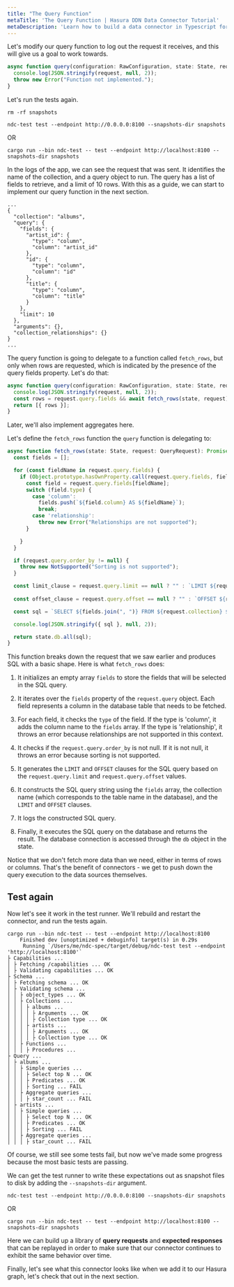 ```yaml
---
title: "The Query Function"
metaTitle: 'The Query Function | Hasura DDN Data Connector Tutorial'
metaDescription: 'Learn how to build a data connector in Typescript for Hasura DDN'
---
```


Let's modify our query function to log out the request it receives, and this will give us a goal to work towards.

```typescript
async function query(configuration: RawConfiguration, state: State, request: QueryRequest): Promise<QueryResponse> {
  console.log(JSON.stringify(request, null, 2));
  throw new Error("Function not implemented.");
}
```

Let's run the tests again.

```shell
rm -rf snapshots
```

```shell
ndc-test test --endpoint http://0.0.0.0:8100 --snapshots-dir snapshots
```

OR
```shell
cargo run --bin ndc-test -- test --endpoint http://localhost:8100 --snapshots-dir snapshots
```

In the logs of the app, we can see the request
that was sent. It identifies the name of the collection, and a query object to run. The query has a list of fields
to retrieve, and a limit of 10 rows. With this as a guide, we can start to implement our query function in the next
section.

```text
...
{
  "collection": "albums",
  "query": {
    "fields": {
      "artist_id": {
        "type": "column",
        "column": "artist_id"
      },
      "id": {
        "type": "column",
        "column": "id"
      },
      "title": {
        "type": "column",
        "column": "title"
      }
    },
    "limit": 10
  },
  "arguments": {},
  "collection_relationships": {}
}
...
```

The query function is going to delegate to a function called `fetch_rows`, but only when rows are requested, which is
indicated by the presence of the query fields property. Let's do that:

```typescript
async function query(configuration: RawConfiguration, state: State, request: QueryRequest): Promise<QueryResponse> {
  console.log(JSON.stringify(request, null, 2));
  const rows = request.query.fields && await fetch_rows(state, request);
  return [{ rows }];
}
```

Later, we'll also implement aggregates here.

Let's define the `fetch_rows` function the `query` function is delegating to:

```typescript
async function fetch_rows(state: State, request: QueryRequest): Promise<{ [k: string]: RowFieldValue }[]> {
  const fields = [];

  for (const fieldName in request.query.fields) {
    if (Object.prototype.hasOwnProperty.call(request.query.fields, fieldName)) {
      const field = request.query.fields[fieldName];
      switch (field.type) {
        case 'column':
          fields.push(`${field.column} AS ${fieldName}`);
          break;
        case 'relationship':
          throw new Error("Relationships are not supported");
      }

    }
  }

  if (request.query.order_by != null) {
    throw new NotSupported("Sorting is not supported");
  }

  const limit_clause = request.query.limit == null ? "" : `LIMIT ${request.query.limit}`;
  
  const offset_clause = request.query.offset == null ? "" : `OFFSET ${request.query.offset}`;

  const sql = `SELECT ${fields.join(", ")} FROM ${request.collection} ${limit_clause} ${offset_clause}`;

  console.log(JSON.stringify({ sql }, null, 2));

  return state.db.all(sql);
}
```
This function breaks down the request that we saw earlier and produces SQL with a basic shape. Here is what `fetch_rows` 
does: 

1. It initializes an empty array `fields` to store the fields that will be selected in the SQL query.

2. It iterates over the `fields` property of the `request.query` object. Each field represents a column in the database 
table that needs to be fetched.

3. For each field, it checks the `type` of the field. If the type is 'column', it adds the column name to the `fields` 
array. If the type is 'relationship', it throws an error because relationships are not supported in this context.

4. It checks if the `request.query.order_by` is not null. If it is not null, it throws an error because sorting is 
not supported.

5. It generates the `LIMIT` and `OFFSET` clauses for the SQL query based on the `request.query.limit` and 
`request.query.offset` values.

6. It constructs the SQL query string using the `fields` array, the collection name (which corresponds to the table 
name in the database), and the `LIMIT` and `OFFSET` clauses.

7. It logs the constructed SQL query.

8. Finally, it executes the SQL query on the database and returns the result. The database connection is accessed 
through the `db` object in the state.

Notice that we don't fetch more data than we need, either in terms of rows or columns. That's the benefit of 
connectors - we get to push down the query execution to the data sources themselves.


## Test again

Now let's see it work in the test runner. We'll rebuild and restart the connector, and run the tests again.

```text
cargo run --bin ndc-test -- test --endpoint http://localhost:8100
    Finished dev [unoptimized + debuginfo] target(s) in 0.29s
     Running `/Users/me/ndc-spec/target/debug/ndc-test test --endpoint 'http://localhost:8100'`
├ Capabilities ...
│ ├ Fetching /capabilities ... OK
│ ├ Validating capabilities ... OK
├ Schema ...
│ ├ Fetching schema ... OK
│ ├ Validating schema ...
│ │ ├ object_types ... OK
│ │ ├ Collections ...
│ │ │ ├ albums ...
│ │ │ │ ├ Arguments ... OK
│ │ │ │ ├ Collection type ... OK
│ │ │ ├ artists ...
│ │ │ │ ├ Arguments ... OK
│ │ │ │ ├ Collection type ... OK
│ │ ├ Functions ...
│ │ │ ├ Procedures ...
├ Query ...
│ ├ albums ...
│ │ ├ Simple queries ...
│ │ │ ├ Select top N ... OK
│ │ │ ├ Predicates ... OK
│ │ │ ├ Sorting ... FAIL
│ │ ├ Aggregate queries ...
│ │ │ ├ star_count ... FAIL
│ ├ artists ...
│ │ ├ Simple queries ...
│ │ │ ├ Select top N ... OK
│ │ │ ├ Predicates ... OK
│ │ │ ├ Sorting ... FAIL
│ │ ├ Aggregate queries ...
│ │ │ ├ star_count ... FAIL
```

[//]: # (TODO - why are predicates passing here? They have not been implemented)

Of course, we still see some tests fail, but now we've made some progress because the most basic tests are passing.

We can get the test runner to write these expectations out as snapshot files to disk by adding the `--snapshots-dir` 
argument.

```shell
ndc-test test --endpoint http://0.0.0.0:8100 --snapshots-dir snapshots
```

OR
```shell
cargo run --bin ndc-test -- test --endpoint http://localhost:8100 --snapshots-dir snapshots
```

Here we can build up a library of **query requests** and **expected responses** that can be replayed in order to make 
sure that our connector continues to exhibit the same behavior over time.

Finally, let's see what this connector looks like when we add it to our Hasura graph, let's check that out in the 
next section. 

